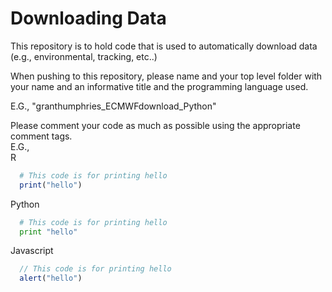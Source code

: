 # Downloading Data
This repository is to hold code that is used to automatically download data (e.g., environmental, tracking, etc..)

When pushing to this repository, please name and your top level folder with your name and an informative title and the programming language used.

E.G., "granthumphries_ECMWFdownload_Python"

Please comment your code as much as possible using the appropriate comment tags.  
E.G.,   
R
```R
  # This code is for printing hello
  print("hello")
```
 
 Python 
```python
  # This code is for printing hello
  print "hello"
```

Javascript
```javascript
  // This code is for printing hello
  alert("hello")
```

